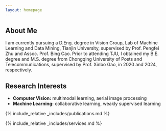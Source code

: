 ```yaml
---
layout: homepage
---
```


## About Me

I am currently pursuing a D.Eng. degree in Vision Group, Lab of Machine Learning and Data Mining, Tianjin University, supervised by Prof. Pengfei Zhu and Assoc. Prof. Bing Cao. Prior to attending TJU, I obtained my B.E. degree and M.S. degree from Chongqing University of Posts and Telecommunications, supervised by Prof. Xinbo Gao, in 2020 and 2024, respectively.

## Research Interests

- **Computer Vision:** multimodal learning, aerial image processing
- **Machine Learning:** collaborative learning, weakly supervised learning



{% include_relative _includes/publications.md %}

{% include_relative _includes/services.md %}
